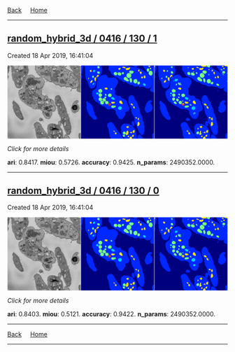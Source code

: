 
[Back](..)&nbsp;&nbsp;&nbsp;&nbsp;&nbsp;[Home](https://leapmanlab.github.io/snapshots)

---

<div class="summary"><a href="1"><h2>random_hybrid_3d / 0416 / 130 / 1</h2></a><p>Created 18 Apr 2019, 16:41:04
</p><a href="1"><img src="1/media/summary.png" align="center"></a><p>
<i>Click for more details</i>
</p></div>

**ari**: 0.8417. **miou**: 0.5726. **accuracy**: 0.9425. **n_params**: 2490352.0000. 

---

<div class="summary"><a href="0"><h2>random_hybrid_3d / 0416 / 130 / 0</h2></a><p>Created 18 Apr 2019, 16:41:04
</p><a href="0"><img src="0/media/summary.png" align="center"></a><p>
<i>Click for more details</i>
</p></div>

**ari**: 0.8403. **miou**: 0.5121. **accuracy**: 0.9422. **n_params**: 2490352.0000. 

---

[Back](..)&nbsp;&nbsp;&nbsp;&nbsp;&nbsp;[Home](https://leapmanlab.github.io/snapshots)

---